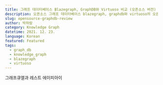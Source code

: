 ```yaml
---
title: 그래프 데이터베이스 Blazegraph, GraphDB와 Virtuoso 비교 (오픈소스 버전)
description: 오픈소스 그래프 데이터베이스 blazegraph, graphdb와 virtuoso의 오픈소스 버전 성능을 비교해보자.
slug: opensource-graphdb-review
author: 박하람
category: Knowledge Graph
datetime: 2021. 12. 23.
language: Korean
featured: Featured
tags:
  - graph_db
  - knowledge_graph
  - blazegraph
  - virtuoso
---
```


그래프큐엘과 레스트 에이피아이
